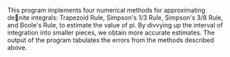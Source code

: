 This program implements four numerical methods for approximating denite integrals: Trapezoid Rule, Simpson's 1/3 Rule, Simpson's 3/8 Rule, and Boole's Rule, to estimate the value of pi. By divvying up the interval of integration into smaller pieces, we obtain more accurate estimates. The output of the program tabulates the errors from the methods described above.
